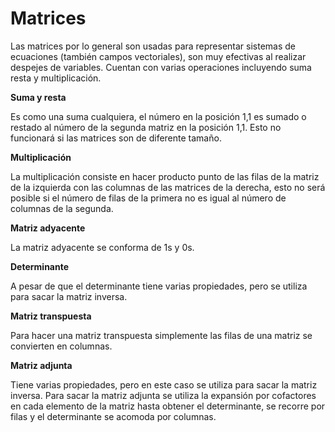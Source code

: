 

# Matrices
 
Las matrices por lo general son usadas para representar sistemas de ecuaciones (también campos vectoriales), son muy efectivas al realizar despejes de variables. Cuentan con varias operaciones incluyendo suma resta y multiplicación.

**Suma y resta**

Es como una suma cualquiera, el número en la posición 1,1 es sumado o restado al número de la segunda matriz en la posición 1,1. Esto no funcionará si las matrices son de diferente tamaño.

**Multiplicación**

La multiplicación consiste en hacer producto punto de las filas de la matriz de la izquierda con las columnas de las matrices de la derecha, esto no será posible si el número de filas de la primera no es igual al número de columnas de la segunda.

**Matriz adyacente**

La matriz adyacente se conforma de 1s y 0s.

**Determinante**

A pesar de que el determinante tiene varias propiedades, pero se utiliza para sacar la matriz inversa.

**Matriz transpuesta**

Para hacer una matriz transpuesta simplemente las filas de una matriz se convierten en columnas.

**Matriz adjunta**

Tiene varias propiedades, pero en este caso se utiliza para sacar la matriz inversa. Para sacar la matriz adjunta se utiliza la expansión por cofactores en cada elemento de la matriz hasta obtener el determinante, se recorre por filas y el determinante se acomoda por columnas.
<!--stackedit_data:
eyJoaXN0b3J5IjpbMTM2MDY5NjYzMCwxNjI0MzIyMDI5LDEwOT
U5NzMxMywtMTAxMjA1NjgxM119
-->
